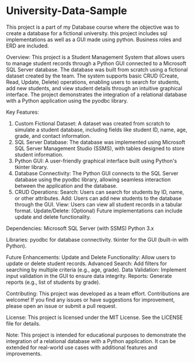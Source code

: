 # University-Data-Sample
This project is a part of my Database course where the objective was to create a database for a fictional university. this project includes sql implementations as well as a GUI made using python. Business roles and ERD are included.

Overview:
This project is a Student Management System that allows users to manage student records through a Python GUI connected to a Microsoft SQL Server database. The database was built from scratch using a fictional dataset created by the team. The system supports basic CRUD (Create, Read, Update, Delete) operations, enabling users to search for students, add new students, and view student details through an intuitive graphical interface. The project demonstrates the integration of a relational database with a Python application using the pyodbc library.

Key Features:
1. Custom Fictional Dataset: A dataset was created from scratch to simulate a student database, including fields like student ID, name, age, grade, and contact information.
2. SQL Server Database: The database was implemented using Microsoft SQL Server Management Studio (SSMS), with tables designed to store student information.
3. Python GUI: A user-friendly graphical interface built using Python's tkinter library.
4. Database Connectivity: The Python GUI connects to the SQL Server database using the pyodbc library, allowing seamless interaction between the application and the database.
5. CRUD Operations:
  Search: Users can search for students by ID, name, or other attributes.
  Add: Users can add new students to the database through the GUI.
  View: Users can view all student records in a tabular format.
  Update/Delete: (Optional) Future implementations can include update and delete functionality.

Dependencies:
Microsoft SQL Server (with SSMS)
Python 3.x

Libraries:
pyodbc for database connectivity.
tkinter for the GUI (built-in with Python).

Future Enhancements:
Update and Delete Functionality: Allow users to update or delete student records.
Advanced Search: Add filters for searching by multiple criteria (e.g., age, grade).
Data Validation: Implement input validation in the GUI to ensure data integrity.
Reports: Generate reports (e.g., list of students by grade).

Contributing:
This project was developed as a team effort. Contributions are welcome! If you find any issues or have suggestions for improvement, please open an issue or submit a pull request.

License:
This project is licensed under the MIT License. See the LICENSE file for details.

Note: This project is intended for educational purposes to demonstrate the integration of a relational database with a Python application. It can be extended for real-world use cases with additional features and improvements.

